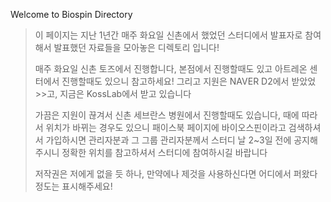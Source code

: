 Welcome to Biospin Directory


>이 페이지는 지난 1년간 매주 화요일 신촌에서 했었던 스터디에서 발표자로 참여해서 발표했던 자료들을 모아놓은 디렉토리 입니다!
>
>매주 화요일 신촌 토즈에서 진행합니다, 본점에서 진행할때도 있고 아트레온 센터에서 진행할때도 있으니 참고하세요! 그리고 지원은 NAVER D2에서 받았었>>고, 지금은 KossLab에서 받고 있습니다
>
>가끔은 지원이 끊겨서 신촌 세브란스 병원에서 진행할때도 있습니다, 때에 따라서 위치가 바뀌는 경우도 있으니 패이스북 페이지에 바이오스핀이라고 검색하셔서 가입하시면 관리자분과 그 그룹 관리자분께서 스터디 날 2~3일 전에 공지해 주시니 정확한 위치를 참고하셔서 스터디에 참여하시길 바랍니다
>
>저작권은 저에게 없을 듯 하나, 만약에나 제것을 사용하신다면 어디에서 퍼왔다 정도는 표시해주세요!
